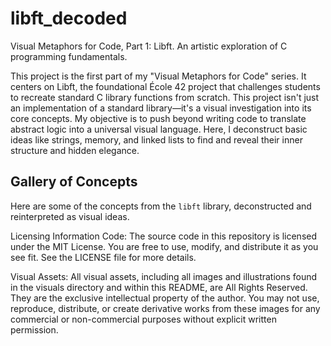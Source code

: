 # libft_decoded
Visual Metaphors for Code, Part 1: Libft. An artistic exploration of C programming fundamentals.

This project is the first part of my "Visual Metaphors for Code" series. 
It centers on Libft, the foundational École 42 project that challenges students to recreate standard C library functions from scratch. 
This project isn't just an implementation of a standard library—it's a visual investigation into its core concepts. My objective is to push beyond writing code to translate abstract logic into a universal visual language. Here, I deconstruct basic ideas like strings, memory, and linked lists to find and reveal their inner structure and hidden elegance.



## Gallery of Concepts

Here are some of the concepts from the `libft` library, deconstructed and reinterpreted as visual ideas.


Licensing Information
Code: The source code in this repository is licensed under the MIT License. You are free to use, modify, and distribute it as you see fit. See the LICENSE file for more details.

Visual Assets: All visual assets, including all images and illustrations found in the visuals directory and within this README, are All Rights Reserved. They are the exclusive intellectual property of the author. You may not use, reproduce, distribute, or create derivative works from these images for any commercial or non-commercial purposes without explicit written permission.
